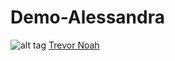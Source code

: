# Demo-Alessandra
![alt tag](https://raw.github.com/{aleschnider}/{Demo-Alessandra}/{master}/{Mawana.jpg})
[Trevor Noah](https://www.youtube.com/watch?v=4DMEekDsN2M)
